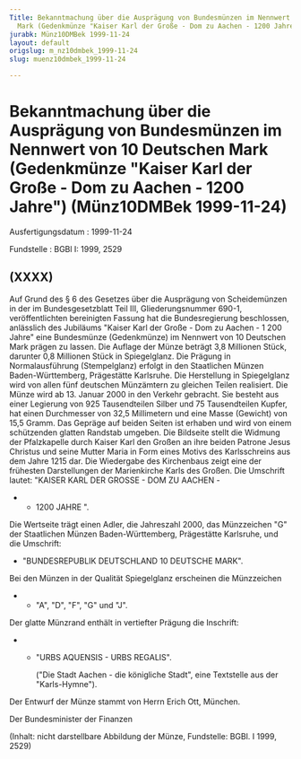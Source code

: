 ```yaml
---
Title: Bekanntmachung über die Ausprägung von Bundesmünzen im Nennwert von 10 Deutschen
  Mark (Gedenkmünze "Kaiser Karl der Große - Dom zu Aachen - 1200 Jahre")
jurabk: Münz10DMBek 1999-11-24
layout: default
origslug: m_nz10dmbek_1999-11-24
slug: muenz10dmbek_1999-11-24

---
```


# Bekanntmachung über die Ausprägung von Bundesmünzen im Nennwert von 10 Deutschen Mark (Gedenkmünze "Kaiser Karl der Große - Dom zu Aachen - 1200 Jahre") (Münz10DMBek 1999-11-24)

Ausfertigungsdatum
:   1999-11-24

Fundstelle
:   BGBl I: 1999, 2529



## (XXXX)

Auf Grund des § 6 des Gesetzes über die Ausprägung von Scheidemünzen in der im Bundesgesetzblatt Teil III, Gliederungsnummer 690-1, veröffentlichten bereinigten Fassung hat die Bundesregierung beschlossen, anlässlich des Jubiläums "Kaiser Karl der Große - Dom zu Aachen - 1 200 Jahre" eine Bundesmünze (Gedenkmünze) im Nennwert von 10 Deutschen Mark prägen zu lassen.
Die Auflage der Münze beträgt 3,8 Millionen Stück, darunter 0,8 Millionen Stück in Spiegelglanz. Die Prägung in Normalausführung (Stempelglanz) erfolgt in den Staatlichen Münzen Baden-Württemberg, Prägestätte Karlsruhe. Die Herstellung in Spiegelglanz wird von allen fünf deutschen Münzämtern zu gleichen Teilen realisiert.
Die Münze wird ab 13. Januar 2000 in den Verkehr gebracht. Sie besteht aus einer Legierung von 925 Tausendteilen Silber und 75 Tausendteilen Kupfer, hat einen Durchmesser von 32,5 Millimetern und eine Masse (Gewicht) von 15,5 Gramm. Das Gepräge auf beiden Seiten ist erhaben und wird von einem schützenden glatten Randstab umgeben.
Die Bildseite stellt die Widmung der Pfalzkapelle durch Kaiser Karl den Großen an ihre beiden Patrone Jesus Christus und seine Mutter Maria in Form eines Motivs des Karlsschreins aus dem Jahre 1215 dar. Die Wiedergabe des Kirchenbaus zeigt eine der frühesten Darstellungen der Marienkirche Karls des Großen. Die Umschrift lautet:
"KAISER KARL DER GROSSE - DOM ZU AACHEN -

*
    *   1200 JAHRE ".






Die Wertseite trägt einen Adler, die Jahreszahl 2000, das Münzzeichen "G" der Staatlichen Münzen Baden-Württemberg, Prägestätte Karlsruhe, und die Umschrift:

*
    "BUNDESREPUBLIK DEUTSCHLAND 10 DEUTSCHE MARK".






Bei den Münzen in der Qualität Spiegelglanz erscheinen die Münzzeichen

*
    *   "A", "D", "F", "G" und "J".






Der glatte Münzrand enthält in vertiefter Prägung die Inschrift:

*
    *   "URBS AQUENSIS - URBS REGALIS".

        ("Die Stadt Aachen - die königliche Stadt", eine Textstelle aus der "Karls-Hymne").






Der Entwurf der Münze stammt von Herrn Erich Ott, München.

Der Bundesminister der Finanzen

(Inhalt: nicht darstellbare Abbildung der Münze,
Fundstelle: BGBl. I 1999, 2529)


